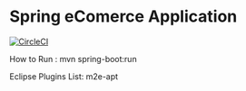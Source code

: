 # Spring eComerce Application

[![CircleCI](https://circleci.com/gh/rajpappala/eComerce/tree/1.0%2Fdevelop.svg?style=svg)](https://circleci.com/gh/rajpappala/eComerce/tree/1.0%2Fdevelop)

How to Run :
 mvn spring-boot:run


Eclipse Plugins List:
	m2e-apt

